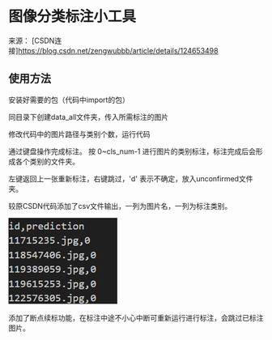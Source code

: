 # 图像分类标注小工具
来源： [CSDN连接]https://blog.csdn.net/zengwubbb/article/details/124653498

## 使用方法
安装好需要的包（代码中import的包）  

同目录下创建data_all文件夹，传入所需标注的图片  

修改代码中的图片路径与类别个数，运行代码   

通过键盘操作完成标注。  按 0~cls_num-1 进行图片的类别标注，标注完成后会形成各个类别的文件夹。  

左键返回上一张重新标注，右键跳过，'d' 表示不确定，放入unconfirmed文件夹。  

较原CSDN代码添加了csv文件输出，一列为图片名，一列为标注类别。  

![Alt text](image.png)

添加了断点续标功能，在标注中途不小心中断可重新运行进行标注，会跳过已标注图片。
